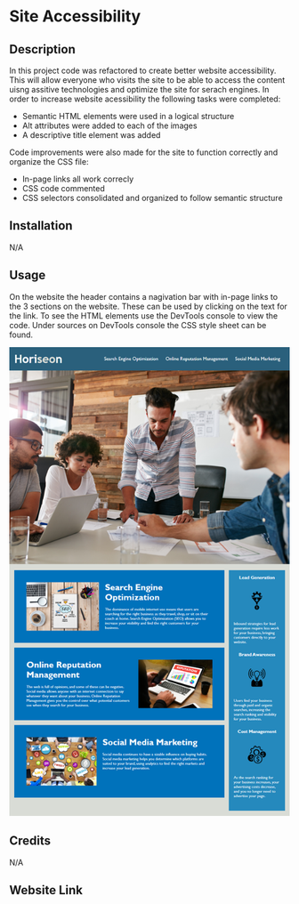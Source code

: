  # Site Accessibility

## Description
In this project code was refactored to create better website accessibility. This will allow everyone who visits the site to be able to access the content uisng assitive technologies and optimize the site for serach engines.
In order to increase website acessibility the following tasks were completed:
* Semantic HTML elements were used in a logical structure
* Alt attributes were added to each of the images
* A descriptive title element was added 

Code improvements were also made for the site to function correctly and organize the CSS file:
* In-page links all work correcly
* CSS code commented
* CSS selectors consolidated and organized to follow semantic structure 

## Installation
N/A

## Usage
On the website the header contains a  nagivation bar with in-page links to the 3 sections on the website. These can be used by clicking on the text for the link. 
 To see the HTML elements use the DevTools console to view the code. Under sources on DevTools console the CSS style sheet can be found.

![Screen shot of the webpage](assets/images/Sample-site.png)

## Credits
N/A

## Website Link




